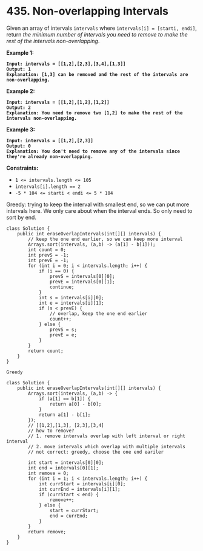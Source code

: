 # 435. Non-overlapping Intervals

Given an array of intervals `intervals` where `intervals[i] = [starti, endi]`, return _the minimum number of intervals you need to remove to make the rest of the intervals non-overlapping_.

&#x20;

**Example 1:**

<pre><code><strong>Input: intervals = [[1,2],[2,3],[3,4],[1,3]]
</strong><strong>Output: 1
</strong><strong>Explanation: [1,3] can be removed and the rest of the intervals are non-overlapping.
</strong></code></pre>

**Example 2:**

<pre><code><strong>Input: intervals = [[1,2],[1,2],[1,2]]
</strong><strong>Output: 2
</strong><strong>Explanation: You need to remove two [1,2] to make the rest of the intervals non-overlapping.
</strong></code></pre>

**Example 3:**

<pre><code><strong>Input: intervals = [[1,2],[2,3]]
</strong><strong>Output: 0
</strong><strong>Explanation: You don't need to remove any of the intervals since they're already non-overlapping.
</strong></code></pre>

&#x20;

**Constraints:**

* `1 <= intervals.length <= 105`
* `intervals[i].length == 2`
* `-5 * 104 <= starti < endi <= 5 * 104`

Greedy: trying to keep the interval with smallest end, so we can put more intervals here. We only care about when the interval ends. So only need to sort by end.&#x20;

```
class Solution {
    public int eraseOverlapIntervals(int[][] intervals) {
        // keep the one end earlier, so we can keep more interval
        Arrays.sort(intervals, (a,b) -> (a[1] - b[1]));
        int count = 0;
        int prevS = -1;
        int prevE = -1;
        for (int i = 0; i < intervals.length; i++) {
            if (i == 0) {
                prevS = intervals[0][0];
                prevE = intervals[0][1];
                continue;
            }
            int s = intervals[i][0];
            int e = intervals[i][1];
            if (s < prevE) {
                // overlap, keep the one end earlier
                count++;
            } else {
                prevS = s;
                prevE = e;
            }
        }
        return count;
    }
}
```

`Greedy`

```
class Solution {
    public int eraseOverlapIntervals(int[][] intervals) {
        Arrays.sort(intervals, (a,b) -> {
            if (a[1] == b[1]) {
                return a[0] - b[0];
            }
            return a[1] - b[1];
        });
        // [[1,2],[1,3], [2,3],[3,4]
        // how to remove?
        // 1. remove intervals overlap with left interval or right interval
        // 2. move intervals which overlap with multiple intervals
        // not correct: greedy, choose the one end eariler

        int start = intervals[0][0];
        int end = intervals[0][1];
        int remove = 0;
        for (int i = 1; i < intervals.length; i++) {
            int currStart = intervals[i][0];
            int currEnd = intervals[i][1];
            if (currStart < end) {
                remove++;
            } else {
                start = currStart;
                end = currEnd;
            }
        }
        return remove;
    }
}
```
